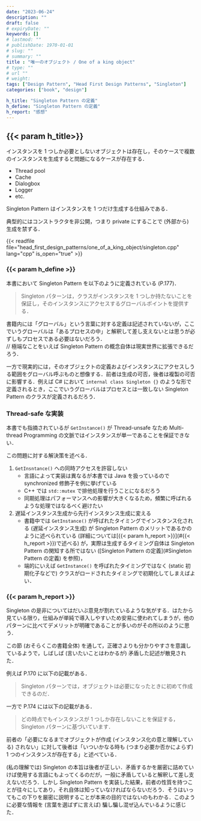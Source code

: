```yaml
---
date: "2023-06-24"
description: ""
draft: false
# expiryDate: ""
keywords: []
# lastmod: ""
# publishDate: 1970-01-01
# slug: ""
# summary: ""
title : "唯一のオブジェクト / One of a king object"
# type: ""
# url ""
# weight: 
tags: ["Design Pattern", "Head First Design Patterns", "Singleton"]
categories: ["book", "design"]

h_title: "Singleton Pattern の定義"
h_define: "Singleton Pattern の定義"
h_report: "感想"
---
```


## {{< param h_title>}}

インスタンスを 1 つしか必要としないオブジェクトは存在し，そのケースで複数のインスタンスを生成すると問題になるケースが存在する．

- Thread pool
- Cache
- Dialogbox
- Logger
- etc.

Singleton Pattern はインスタンスを 1 つだけ生成する仕組みである．

典型的にはコンストラクタを非公開，つまり private にすることで (外部から) 生成を禁ずる．

{{< readfile file="head_first_design_patterns/one_of_a_king_object/singleton.cpp" lang="cpp" is_open="true" >}}


### {{< param h_define >}}

本書において Singleton Pattern を以下のように定義されている (P.177)．

> Singleton パターンは，クラスがインスタンスを 1 つしか持たないことを保証し，そのインスタンスにアクセスするグローバルポイントを提供する．

書籍内には「グローバル」という言葉に対する定義は記述されていないが，ここでいうグローバルは「あるプロセスの中」と解釈して差し支えないとは思うが必ずしもプロセスである必要はないだろう．  
// 極端なことをいえば Singleton Pattern の概念自体は現実世界に拡張できるだろう．

一方で現実的には，そのオブジェクトの定義およびインスタンスにアクセスしうる範囲をグローバル呼ぶものと想像する．前者は生成の可否，後者は複製の可否に影響する．例えば C# において `internal class Singleton {}` のような形で定義されるとき，ここでいうグローバルはプロセスとは一致しない Singleton Pattern のクラスが定義されるだろう．

### Thread-safe な実装

本書でも指摘されているが `GetInstance()` が Thread-unsafe なため Multi-thread Programming の文脈ではインスタンスが単一であることを保証できない．

この問題に対する解決策を述べる．

1. `GetInsntance()` への同時アクセスを許容しない  
    - 言語によって実装は異なるが本書では Java を扱っているので synchronized 修飾子を例に挙げている  
    - C++ では `std::mutex` で排他処理を行うことになるだろう
    - 同期処理はパフォーマンスへの影響が大きくなるため，頻繁に呼ばれるような処理ではなるべく避けたい
1. 遅延インスタンス生成から先行インスタンス生成に変える
    - 書籍中では `GetInstance()` が呼ばれたタイミングでインスタンス化される (遅延インスタンス生成) が Singleton Pattern のメリットであるかのように述べられている (詳細については[{{< param h_report >}}](#{{< h_report >}})で述べる) が，実際は生成するタイミング自体は Singleton Pattern の関知する所ではない ([Singleton Pattern の定義](#Singleton Pattern の定義) を参照)，
    - 端的にいえば `GetInstance()` を呼ばれたタイミングではなく (static 初期化子などで) クラスがロードされたタイミングで初期化してしまえばよい．


### {{< param h_report >}}

Singleton の是非についてはだいぶ意見が割れているような気がする．はたから見ている限り，仕組みが単純で導入しやすいため安易に使われてしまうが，他のパターンに比べてデメリットが明確であることが多いのがその所以のように思う．

この節 (おそらくこの書籍全体) を通して，正確さよりも分かりやすさを意識しているようで，しばしば (言いたいことはわかるが) 矛盾した記述が散見された．

例えば P.170 に以下の記載がある．

> Singleton パターンでは，オブジェクトは必要になったときに初めて作成できるのだ．

一方で P.174 には以下の記載がある．

> どの時点でもインスタンスが 1 つしか存在しないことを保証する，Singleton パターンに基づいています．

前者の「必要になるまでオブジェクトが作成 (インスタンス化の意と理解している) されない」に対して後者は「いついかなる時も (つまり必要か否かによらず) 1 つのインスタンスが存在する」と述べている．

(私の理解では) Singleton の本旨は後者が正しい．矛盾するかを厳密に詰めていけば使用する言語にもよってくるのだが，一般に矛盾していると解釈して差し支えないだろう．しかし Singleton Pattern を実装した結果，前者の性質を持つことが往々にしてあり，それ自体は知っていなければならないだろう．そうはいってもこの下りを厳密に説明することが本来の目的ではないのもわかる．このように必要な情報を (言葉を選ばずに言えば) 騙し騙し混ぜ込んでいるように感じた．
